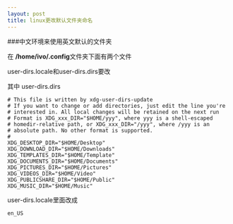 ```yaml
---
layout: post
title: linux更改默认文件夹命名
---
```

###中文环境来使用英文默认的文件夹

在 **/home/ivo/.config**文件夹下面有两个文件

user-dirs.locale和user-dirs.dirs要改

其中 user-dirs.dirs

```
# This file is written by xdg-user-dirs-update
# If you want to change or add directories, just edit the line you're
# interested in. All local changes will be retained on the next run
# Format is XDG_xxx_DIR="$HOME/yyy", where yyy is a shell-escaped
# homedir-relative path, or XDG_xxx_DIR="/yyy", where /yyy is an
# absolute path. No other format is supported.
# 
XDG_DESKTOP_DIR="$HOME/Desktop"
XDG_DOWNLOAD_DIR="$HOME/Downloads"
XDG_TEMPLATES_DIR="$HOME/Template"
XDG_DOCUMENTS_DIR="$HOME/Documents"
XDG_PICTURES_DIR="$HOME/Pictures"
XDG_VIDEOS_DIR="$HOME/Video"
XDG_PUBLICSHARE_DIR="$HOME/Public"
XDG_MUSIC_DIR="$HOME/Music"	
```
user-dirs.locale里面改成

 	en_US	
